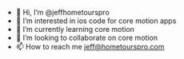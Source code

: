 - 👋 Hi, I’m @jeffhometourspro
- 👀 I’m interested in ios code for core motion apps
- 🌱 I’m currently learning core motion
- 💞️ I’m looking to collaborate on core motion
- 📫 How to reach me jeff@hometourspro.com

<!---
jeffhometourspro/jeffhometourspro is a ✨ special ✨ repository because its `README.md` (this file) appears on your GitHub profile.
You can click the Preview link to take a look at your changes.
--->

